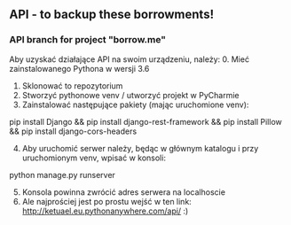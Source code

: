 ## API - to backup these borrowments!

### API branch for project "borrow.me"
Aby uzyskać działające API na swoim urządzeniu, należy:
0. Mieć zainstalowanego Pythona w wersji 3.6
1. Sklonować to repozytorium
2. Stworzyć pythonowe venv / utworzyć projekt w PyCharmie
3. Zainstalować następujące pakiety (mając uruchomione venv):

pip install Django && pip install django-rest-framework && pip install Pillow && pip install django-cors-headers

4. Aby uruchomić serwer należy, będąc w głównym katalogu i przy uruchomionym venv, wpisać w konsoli:

python manage.py runserver

5. Konsola powinna zwrócić adres serwera na localhoscie
6. Ale najprościej jest po prostu wejść w ten link: http://ketuael.eu.pythonanywhere.com/api/ :)
